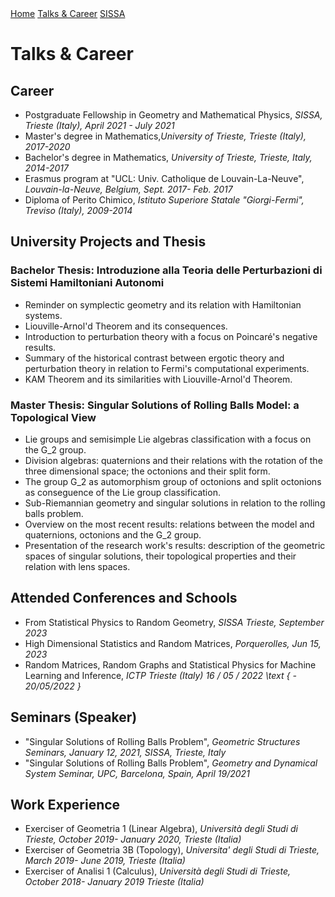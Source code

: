 <div class="topnav">
  <a href="https://aleetamai.github.io">Home</a>
  <a href="https://aleetamai.github.io/talks&carrer">Talks & Career</a>
  <a href="https://www.sissa.it">SISSA</a>
</div>


# Talks & Career 

## Career
- Postgraduate Fellowship in Geometry and Mathematical Physics, _SISSA, Trieste (Italy), April 2021 - July 2021_
- Master's degree in Mathematics,_University of Trieste, Trieste (Italy), 2017-2020_
- Bachelor's degree in Mathematics, _University of Trieste, Trieste, Italy, 2014-2017_
- Erasmus program at "UCL: Univ. Catholique de Louvain-La-Neuve", _Louvain-la-Neuve, Belgium, Sept. 2017- Feb. 2017_
- Diploma of Perito Chimico, _Istituto Superiore Statale "Giorgi-Fermi", Treviso (Italy), 2009-2014_

## University Projects and Thesis

### Bachelor Thesis: Introduzione alla Teoria delle Perturbazioni di Sistemi Hamiltoniani Autonomi
- Reminder on symplectic geometry and its relation with Hamiltonian systems.
- Liouville-Arnol'd Theorem and its consequences.
- Introduction to perturbation theory with a focus on Poincaré's negative results.
- Summary of the historical contrast between ergotic theory and perturbation theory in relation to Fermi's computational experiments.
- KAM Theorem and its similarities with Liouville-Arnol'd Theorem.

### Master Thesis: Singular Solutions of Rolling Balls Model: a Topological View
- Lie groups and semisimple Lie algebras classification with a focus on the G_2 group.
- Division algebras: quaternions and their relations with the rotation of the three dimensional space; the octonions and their split form.
- The group G_2 as automorphism group of octonions and split octonions as conseguence of the Lie group classification.
- Sub-Riemannian geometry and singular solutions in relation to the rolling balls problem.
- Overview on the most recent results: relations between the model and quaternions, octonions and the G_2 group.
- Presentation of the research work's results: description of the geometric spaces of singular solutions, their topological properties and their relation with lens spaces.

## Attended Conferences and Schools
- From Statistical Physics to Random Geometry, _SISSA Trieste, September 2023_
- High Dimensional Statistics and Random Matrices, _Porquerolles, Jun 15, 2023_
- Random Matrices, Random Graphs and Statistical Physics for Machine Learning and Inference, _ICTP Trieste (Italy) 16 / 05 / 2022 \text { - 20/05/2022 }_

## Seminars (Speaker)
- "Singular Solutions of Rolling Balls Problem", _Geometric Structures Seminars, January 12, 2021, SISSA, Trieste, Italy_
- "Singular Solutions of Rolling Balls Problem", _Geometry and Dynamical System Seminar, UPC, Barcelona, Spain, April 19/2021_

## Work Experience
- Exerciser of Geometria 1 (Linear Algebra), _Università degli Studi di Trieste, October 2019- January 2020, Trieste (Italia)_
- Exerciser of Geometria 3B (Topology), _Universita' degli Studi di Trieste, March 2019- June 2019, Trieste (Italia)_
- Exerciser of Analisi 1 (Calculus), _Università degli Studi di Trieste, October 2018- January 2019 Trieste (Italia)_


